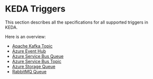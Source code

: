 # KEDA Triggers

This section describes all the specifications for all supported triggers in KEDA.

Here is an overview:

- [Apache Kafka Topic](./triggers/apache-kafka-topic.md)
- [Azure Event Hub](./triggers/azure-event-hub.md)
- [Azure Service Bus Queue](./triggers/azure-service-bus-queue.md)
- [Azure Service Bus Topic](./triggers/azure-service-bus-topic.md)
- [Azure Storage Queue](./triggers/azure-storage-queue.md)
- [RabbitMQ Queue](./triggers/rabbit-mq-queue.md)
